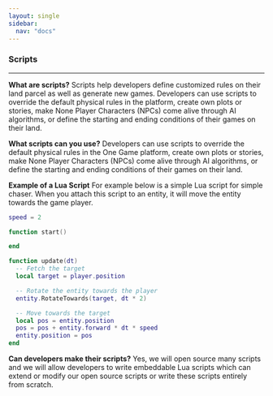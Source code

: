 ```yaml
---
layout: single
sidebar:
  nav: "docs"
---
```


### Scripts
-----------------------------

**What are scripts?**
Scripts help developers define customized rules on their land parcel as well as generate new games. Developers can use scripts to override the default physical rules in the platform, create own plots or stories, make None Player Characters (NPCs) come alive through AI algorithms, or define the
starting and ending conditions of their games on their land.


**What scripts can you use?**
Developers can use scripts to override the default physical
rules in the One Game platform, create own plots or stories, make None Player Characters (NPCs) come alive through AI algorithms, or define the starting and ending conditions of their games on their land.

**Example of a Lua Script**
For example below is a simple Lua script for simple chaser. When you attach this script to an entity, it will move the entity towards the game player.

```lua
speed = 2

function start()

end

function update(dt)
  -- Fetch the target
  local target = player.position

  -- Rotate the entity towards the player
  entity.RotateTowards(target, dt * 2)

  -- Move towards the target
  local pos = entity.position
  pos = pos + entity.forward * dt * speed
  entity.position = pos
end
```

**Can developers make their scripts?**
Yes, we will open source many scripts and we will allow developers to write embeddable Lua scripts which can extend or modify our open source scripts or write these scripts entirely from scratch.
